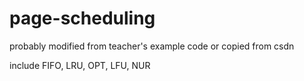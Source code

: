 # page-scheduling
probably modified from teacher's example code or copied from csdn

include FIFO, LRU, OPT, LFU, NUR
